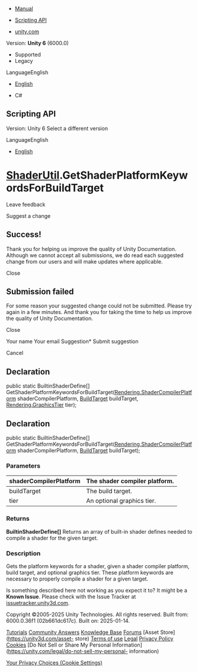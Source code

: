 [ ]()

  * [Manual](../Manual/index.html)
  * [Scripting API](../ScriptReference/index.html)

  * [unity.com](https://unity.com/)

Version: **Unity 6** (6000.0)

  * Supported
  * Legacy

LanguageEnglish

  * [English]()

  * C#

[ ](https://docs.unity3d.com)

## Scripting API

Version: Unity 6 Select a different version

LanguageEnglish

  * [English]()

#  [ShaderUtil](ShaderUtil.html).GetShaderPlatformKeywordsForBuildTarget

Leave feedback

Suggest a change

## Success!

Thank you for helping us improve the quality of Unity Documentation. Although
we cannot accept all submissions, we do read each suggested change from our
users and will make updates where applicable.

Close

## Submission failed

For some reason your suggested change could not be submitted. Please <a>try
again</a> in a few minutes. And thank you for taking the time to help us
improve the quality of Unity Documentation.

Close

Your name Your email Suggestion* Submit suggestion

Cancel

[ ]()

## Declaration

public static BuiltinShaderDefine[]
GetShaderPlatformKeywordsForBuildTarget([Rendering.ShaderCompilerPlatform](Rendering.ShaderCompilerPlatform.html)
shaderCompilerPlatform, [BuildTarget](BuildTarget.html) buildTarget,
[Rendering.GraphicsTier](Rendering.GraphicsTier.html) tier);

## Declaration

public static BuiltinShaderDefine[]
GetShaderPlatformKeywordsForBuildTarget([Rendering.ShaderCompilerPlatform](Rendering.ShaderCompilerPlatform.html)
shaderCompilerPlatform, [BuildTarget](BuildTarget.html) buildTarget);

### Parameters

shaderCompilerPlatform | The shader compiler platform.  
---|---  
buildTarget | The build target.  
tier | An optional graphics tier.  
  
### Returns

**BuiltinShaderDefine[]** Returns an array of built-in shader defines needed
to compile a shader for the given target.

### Description

Gets the platform keywords for a shader, given a shader compiler platform,
build target, and optional graphics tier. These platform keywords are
necessary to properly compile a shader for a given target.

Is something described here not working as you expect it to? It might be a
**Known Issue**. Please check with the Issue Tracker at
[issuetracker.unity3d.com](https://issuetracker.unity3d.com).

Copyright ©2005-2025 Unity Technologies. All rights reserved. Built from:
6000.0.36f1 (02b661dc617c). Built on: 2025-01-14.

[Tutorials](https://unity3d.com/learn) [Community
Answers](https://answers.unity3d.com) [Knowledge
Base](https://support.unity3d.com/hc/en-us)
[Forums](https://forum.unity3d.com) [Asset Store](https://unity3d.com/asset-
store) [Terms of use](https://docs.unity3d.com/Manual/TermsOfUse.html)
[Legal](https://unity.com/legal) [Privacy
Policy](https://unity.com/legal/privacy-policy)
[Cookies](https://unity.com/legal/cookie-policy) [Do Not Sell or Share My
Personal Information](https://unity.com/legal/do-not-sell-my-personal-
information)

[Your Privacy Choices (Cookie Settings)](javascript:void\(0\);)

